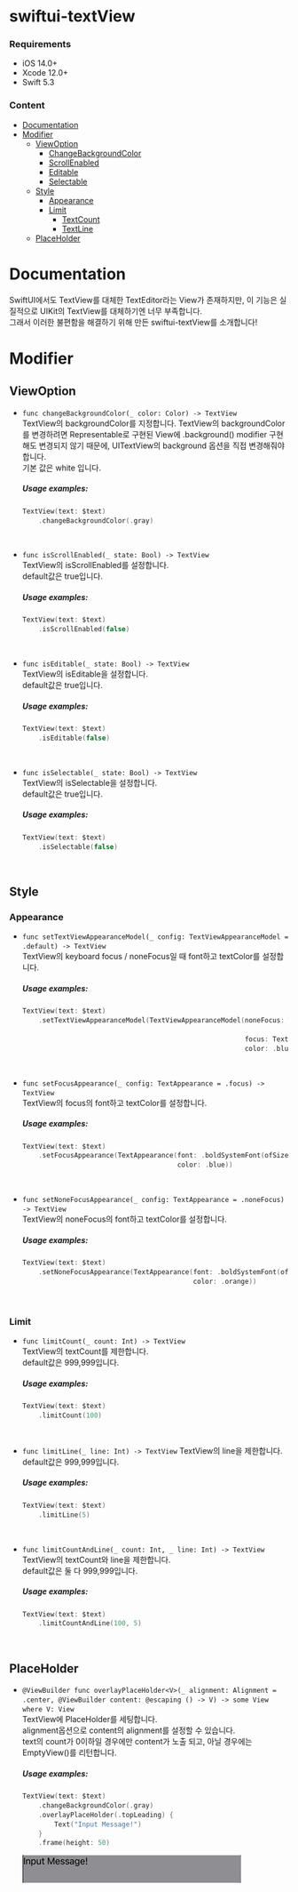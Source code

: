 # swiftui-textView

### Requirements
* iOS 14.0+
* Xcode 12.0+
* Swift 5.3


### Content
* [Documentation](#documentation)
* [Modifier](#modifier)
  * [ViewOption](#viewOption)
    * [ChangeBackgroundColor](#changebackgroundcolor)
    * [ScrollEnabled](#isscrollenabled)
    * [Editable](#iseditable)
    * [Selectable](#isselectable)
  * [Style](#style)
    * [Appearance](#appearance)
    * [Limit](#limit)
      * [TextCount](#textcountlimit)
      * [TextLine](#textlintlimit)
  * [PlaceHolder](#placeholder)


<a name="documentation"></a>
# Documentation

SwiftUI에서도 TextView를 대체한 TextEditor라는 View가 존재하지만, 이 기능은 실질적으로 UIKit의 TextView를 대체하기엔 너무 부족합니다.   
그래서 이러한 불편함을 해결하기 위해 만든 swiftui-textView를 소개합니다!


<a name="modifier"></a>
# Modifier



<a name="viewOption"></a>
## ViewOption

<a name="changebackgroundcolor"></a>
* `func changeBackgroundColor(_ color: Color) -> TextView`   
  TextView의 backgroundColor를 지정합니다.
  TextView의 backgroundColor를 변경하려면 Representable로 구현된 View에 .background() modifier 구현해도 변경되지 않기 때문에, UITextView의 background 옵션을 직접 변경해줘야 합니다.   
  기본 값은 white 입니다.

  ##### Usage examples:
  ```swift
  TextView(text: $text)
      .changeBackgroundColor(.gray)
  ```
  <br>
  
<a name="isscrollenabled"></a>
* `func isScrollEnabled(_ state: Bool) -> TextView`   
  TextView의 isScrollEnabled를 설정합니다.   
  default값은 true입니다.

  ##### Usage examples:
  ```swift
  TextView(text: $text)
      .isScrollEnabled(false)
  ```
  <br>
  
<a name="iseditable"></a>
* `func isEditable(_ state: Bool) -> TextView`   
  TextView의 isEditable을 설정합니다.   
  default값은 true입니다.

  ##### Usage examples:
  ```swift
  TextView(text: $text)
      .isEditable(false)
  ```
  <br>
  
<a name="isselectable"></a>
* `func isSelectable(_ state: Bool) -> TextView`   
  TextView의 isSelectable을 설정합니다.   
  default값은 true입니다.

  ##### Usage examples:
  ```swift
  TextView(text: $text)
      .isSelectable(false)
  ```
  <br>

<a name="style"></a>
## Style


<a name="appearance"></a>
### Appearance
* `func setTextViewAppearanceModel(_ config: TextViewAppearanceModel = .default) -> TextView`   
  TextView의 keyboard focus / noneFocus일 때 font하고 textColor를 설정합니다.

  ##### Usage examples:
  ```swift
  TextView(text: $text)
      .setTextViewAppearanceModel(TextViewAppearanceModel(noneFocus: TextAppearance(font: .boldSystemFont(ofSize: 15),
                                                                                    color: .orange),
                                                          focus: TextAppearance(font: .boldSystemFont(ofSize: 15),
                                                          color: .blue)))
  ```
  <br>

* `func setFocusAppearance(_ config: TextAppearance = .focus) -> TextView`   
  TextView의 focus의 font하고 textColor를 설정합니다.

  ##### Usage examples:
  ```swift
  TextView(text: $text)
      .setFocusAppearance(TextAppearance(font: .boldSystemFont(ofSize: 15),
                                         color: .blue))
  ```
  <br>
  
* `func setNoneFocusAppearance(_ config: TextAppearance = .noneFocus) -> TextView`   
  TextView의 noneFocus의 font하고 textColor를 설정합니다.   
  
  ##### Usage examples:
  ```swift
  TextView(text: $text)
      .setNoneFocusAppearance(TextAppearance(font: .boldSystemFont(ofSize: 15),
                                             color: .orange))
  ```

  <br>

  
<a name="limit"></a>
### Limit

<a name="textcountlimit"></a>
* `func limitCount(_ count: Int) -> TextView`   
  TextView의 textCount를 제한합니다.   
  default값은 999,999입니다.

    ##### Usage examples:
  ```swift
  TextView(text: $text)
      .limitCount(100)
  ```
  <br>
  
<a name="textlintlimit"></a>
* `func limitLine(_ line: Int) -> TextView`
  TextView의 line을 제한합니다.   
  default값은 999,999입니다.

    ##### Usage examples:
  ```swift
  TextView(text: $text)
      .limitLine(5)
  ```
  <br>
  

* `func limitCountAndLine(_ count: Int, _ line: Int) -> TextView`
  TextView의 textCount와 line을 제한합니다.   
  default값은 둘 다 999,999입니다.

  ##### Usage examples:
  ```swift
  TextView(text: $text)
      .limitCountAndLine(100, 5)
  ```
  <br>

<a name="placeholder"></a>
## PlaceHolder

* `@ViewBuilder
  func overlayPlaceHolder<V>(_ alignment: Alignment = .center, @ViewBuilder content: @escaping () -> V) -> some View where V: View`   
  TextView에 PlaceHolder를 세팅합니다.   
  alignment옵션으로 content의 alignment를 설정할 수 있습니다.   
  text의 count가 0이하일 경우에만 content가 노출 되고, 아닐 경우에는 EmptyView()를 리턴합니다.

  ##### Usage examples:
  ```swift
  TextView(text: $text)
      .changeBackgroundColor(.gray)
      .overlayPlaceHolder(.topLeading) {
          Text("Input Message!")
      }
      .frame(height: 50)
  ```

  <img src="doc_img/modifier/overlayPlaceHolder/overlayPlaceHolder.gif"/>

  <br>
  <br>
  <br>

